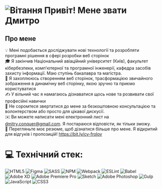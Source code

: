 

# ![Вітання](путь/к/файлу.gif) Привіт! Мене звати Дмитро

## Про мене
💡 Мені подобається досліджувати нові технології та розробляти програмні рішення в сфері розробки веб сторінок  
🎓 Я закінчив Національний авіаційний університет (Київ), факультет кібербезпеки, комп’ютерної та програмної інженерії, кафедра засобів захисту інформації. Маю ступінь бакалавра та магістра.  
🌱 Я захоплююсь створенням веб сторінок, трасформацією звичайного зображення в динамічну веб сторінку, якою зручно та приємо користуватися  
✍️ У вільний час я намагаюсь дізнаватися щось нове та розвивати свої професійні навички  
💬 Не соромтеся звертатися до мене за безкоштовною консультацією та волонтерством або просто для цікавої дискусії.  
✉️ Ви можете написати мені електронний лист на dmitry.conquer@gmail.com. Я постараюся відповісти, як тільки зможу.  
📄 Перегляньте моє резюме, щоб дізнатися більше про мене. Я відкритий для відгуків і пропозицій! https://bit.ly/cv-frolov  

# 💻 Технічний стек:
![HTML5](https://img.shields.io/badge/html5-%23E34F26.svg?style=for-the-badge&logo=html5&logoColor=white) 	![Figma](https://img.shields.io/badge/figma-%23F24E1E.svg?style=for-the-badge&logo=figma&logoColor=white) ![SASS](https://img.shields.io/badge/SASS-hotpink.svg?style=for-the-badge&logo=SASS&logoColor=white) ![NPM](https://img.shields.io/badge/NPM-%23000000.svg?style=for-the-badge&logo=npm&logoColor=white) ![Webpack](https://img.shields.io/badge/webpack-%238DD6F9.svg?style=for-the-badge&logo=webpack&logoColor=black) ![ESLint](https://img.shields.io/badge/ESLint-4B3263?style=for-the-badge&logo=eslint&logoColor=white) ![Babel](https://img.shields.io/badge/Babel-F9DC3e?style=for-the-badge&logo=babel&logoColor=black) ![Adobe XD](https://img.shields.io/badge/Adobe%20XD-470137?style=for-the-badge&logo=Adobe%20XD&logoColor=#FF61F6) ![Adobe Premiere Pro](https://img.shields.io/badge/Adobe%20Premiere%20Pro-9999FF.svg?style=for-the-badge&logo=Adobe%20Premiere%20Pro&logoColor=white) ![Sketch](https://img.shields.io/badge/Sketch-FFB387?style=for-the-badge&logo=sketch&logoColor=black) ![Adobe Photoshop](https://img.shields.io/badge/adobephotoshop-%2331A8FF.svg?style=for-the-badge&logo=adobephotoshop&logoColor=white) ![Gulp](https://img.shields.io/badge/GULP-%23CF4647.svg?style=for-the-badge&logo=gulp&logoColor=white) ![JavaScript](https://img.shields.io/badge/javascript-%23323330.svg?style=for-the-badge&logo=javascript&logoColor=%23F7DF1E) ![CSS3](https://img.shields.io/badge/css3-%231572B6.svg?style=for-the-badge&logo=css3&logoColor=white)



